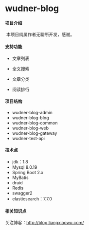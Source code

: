 # wudner-blog

#### 项目介绍

​	本项目纯属作者无聊所开发，感谢。

#### 支持功能

- 文章列表
- 全文搜索
- 文章分类

- 阅读排行

#### 项目结构

- wudner-blog-admin
- wudner-blog-blog
- wudner-blog-common
- wudner-blog-web
- wudner-blog-gateway
- wudner-test-api



#### 技术点

- jdk：1.8
- Mysql 8.0.19
- Spring Boot 2.x
- MyBatis
- druid
- Redis
- swagger2
- elasticsearch：7.7.0

#### 相关知识点

关注博客：http://blog.liangxiaowu.com/

